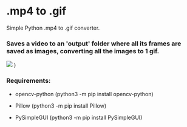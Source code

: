 # .mp4 to .gif
Simple Python .mp4 to .gif converter.

### Saves a video to an 'output' folder where all its frames are saved as images, converting all the images to 1 gif.

![](https://github.com/madhead341/mp4-to-gif/blob/main/python_efHgb5uiqq.png?raw=true)
)

### Requirements:

- opencv-python (python3 -m pip install opencv-python)

- Pillow (python3 -m pip install Pillow)

- PySimpleGUI (python3 -m pip install PySimpleGUI)
